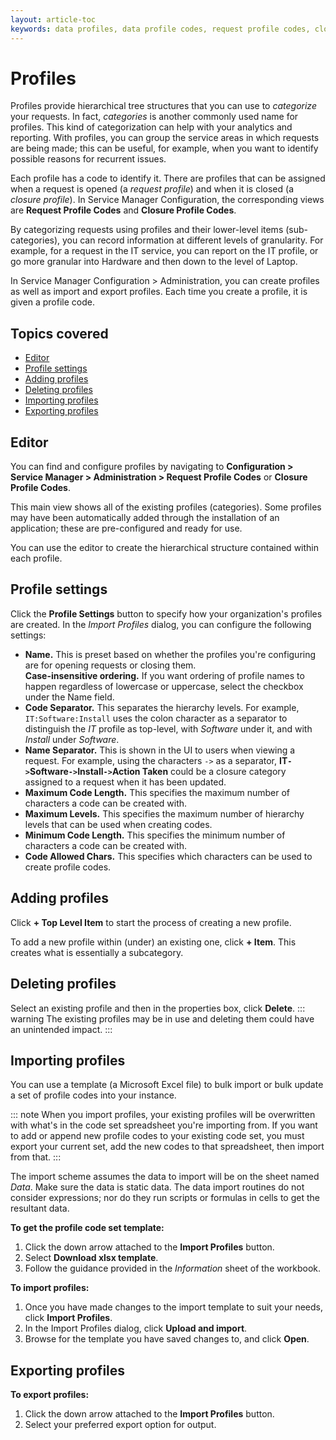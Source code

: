 ```yaml
---
layout: article-toc
keywords: data profiles, data profile codes, request profile codes, closure profile codes, resolution categories, request category level, resolution category level
---
```

# Profiles
Profiles provide hierarchical tree structures that you can use to *categorize* your requests. In fact, *categories* is another commonly used name for profiles. This kind of categorization can help with your analytics and reporting. With profiles, you can group the service areas in which requests are being made; this can be useful, for example, when you want to identify possible reasons for recurrent issues.

Each profile has a code to identify it. There are profiles that can be assigned when a request is opened (a *request profile*) and when it is closed (a *closure profile*). In Service Manager Configuration, the corresponding views are **Request Profile Codes** and **Closure Profile Codes**.

By categorizing requests using profiles and their lower-level items (sub-categories), you can record information at different levels of granularity. For example, for a request in the IT service, you can report on the IT profile, or go more granular into Hardware and then down to the level of Laptop.

In Service Manager Configuration > Administration, you can create profiles as well as import and export profiles. Each time you create a profile, it is given a profile code.

## Topics covered
* [Editor](/esp-config/data/profiles#editor)
* [Profile settings](/esp-config/data/profiles#profile-settings)
* [Adding profiles](/esp-config/data/profiles#adding-profiles)
* [Deleting profiles](/esp-config/data/profiles#deleting-profiles)
* [Importing profiles](/esp-config/data/profiles#importing-profiles)
* [Exporting profiles](/esp-config/data/profiles#exporting-profiles)

## Editor

You can find and configure profiles by navigating to **Configuration > Service Manager > Administration > Request Profile Codes** or **Closure Profile Codes**.

This main view shows all of the existing profiles (categories). Some profiles may have been automatically added through the installation of an application; these are pre-configured and ready for use.

You can use the editor to create the hierarchical structure contained within each profile.

## Profile settings
Click the **Profile Settings** button to specify how your organization's profiles are created. In the *Import Profiles* dialog, you can configure the following settings:
* **Name.** This is preset based on whether the profiles you're configuring are for opening requests or closing them.<br>
**Case-insensitive ordering.** If you want ordering of profile names to happen regardless of lowercase or uppercase, select the checkbox under the Name field.
* **Code Separator.** This separates the hierarchy levels. For example, `IT:Software:Install` uses the colon character as a separator to distinguish the *IT* profile as top-level, with *Software* under it, and with *Install* under *Software*.
* **Name Separator.** This is shown in the UI to users when viewing a request. For example, using the characters `->` as a separator, **IT`->`Software`->`Install`->`Action Taken** could be a closure category assigned to a request when it has been updated.
* **Maximum Code Length.** This specifies the maximum number of characters a code can be created with.
* **Maximum Levels.** This specifies the maximum number of hierarchy levels that can be used when creating codes.
* **Minimum Code Length.** This specifies the minimum number of characters a code can be created with.
* **Code Allowed Chars.** This specifies which characters can be used to create profile codes.

## Adding profiles
Click **+ Top Level Item** to start the process of creating a new profile.

To add a new profile within (under) an existing one, click **+ Item**. This creates what is essentially a subcategory.

## Deleting profiles
Select an existing profile and then in the properties box, click **Delete**.
::: warning
The existing profiles may be in use and deleting them could have an unintended impact.
:::

## Importing profiles

You can use a template (a Microsoft Excel file) to bulk import or bulk update a set of profile codes into your instance.

::: note
When you import profiles, your existing profiles will be overwritten with what's in the code set spreadsheet you're importing from. If you want to add or append new profile codes to your existing code set, you must export your current set, add the new codes to that spreadsheet, then import from that.
:::

The import scheme assumes the data to import will be on the sheet named *Data*. Make sure the data is static data. The data import routines do not consider expressions; nor do they run scripts or formulas in cells to get the resultant data.

**To get the profile code set template:**
1. Click the down arrow attached to the **Import Profiles** button.
1. Select **Download xlsx template**.
1. Follow the guidance provided in the *Information* sheet of the workbook.

**To import profiles:**
1. Once you have made changes to the import template to suit your needs, click **Import Profiles**.
1. In the Import Profiles dialog, click **Upload and import**.
1. Browse for the template you have saved changes to, and click **Open**. 

## Exporting profiles
**To export profiles:**
1. Click the down arrow attached to the **Import Profiles** button.
1. Select your preferred export option for output.